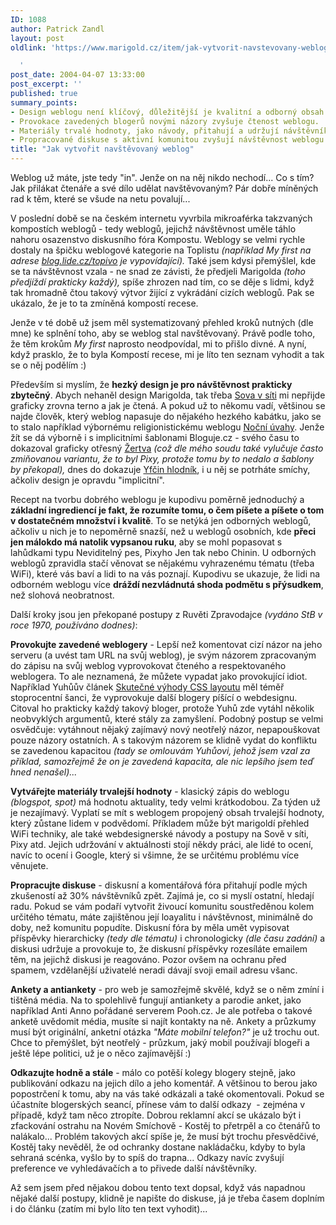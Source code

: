 ```yaml
---
ID: 1088
author: Patrick Zandl
layout: post
oldlink: 'https://www.marigold.cz/item/jak-vytvorit-navstevovany-weblog-1088

  '
post_date: 2004-04-07 13:33:00
post_excerpt: ''
published: true
summary_points:
- Design weblogu není klíčový, důležitější je kvalitní a odborný obsah.
- Provokace zavedených blogerů novými názory zvyšuje čtenost weblogu.
- Materiály trvalé hodnoty, jako návody, přitahují a udržují návštěvníky.
- Propracované diskuse s aktivní komunitou zvyšují návštěvnost weblogu.
title: "Jak vytvořit navštěvovaný weblog"
---
```


Weblog už máte, jste tedy "in". Jenže on na něj nikdo nechodí... Co s tím? Jak přilákat čtenáře a své dílo udělat navštěvovaným? Pár dobře míněných rad k těm, které se všude na netu povalují...<!--more--><p>
V poslední době se na českém internetu vyvrbila mikroaférka takzvaných kompostích weblogů - tedy weblogů, jejichž návštěvnost uměle táhlo nahoru osazenstvo diskusního fóra Kompostu. Weblogy se velmi rychle dostaly na špičku weblogové kategorie na Toplistu <EM>(například My first na adrese </EM><A href="http://blog.lide.cz/topivo" target=_blank><EM>blog.lide.cz/topivo</EM></A><EM> je vypovídající).</EM> Také jsem kdysi přemýšlel, kde se ta návštěvnost vzala - ne snad ze závisti, že předjeli Marigolda <EM>(toho předjíždí prakticky každý),</EM> spíše zhrozen nad tím, co se děje s lidmi, když tak hromadně čtou takový výtvor žijící z vykrádání cizích weblogů. Pak se ukázalo, že je to ta zmíněná kompostí recese. </p>

<p>
Jenže v té době už jsem měl systematizovaný přehled kroků nutných (dle mne) ke splnění toho, aby se weblog stal navštěvovaný. Právě podle toho, že těm krokům <EM>My first</EM> naprosto neodpovídal, mi to přišlo divné. A nyní, když prasklo, že to byla Kompostí recese, mi je líto ten seznam vyhodit a tak se o něj podělím :)</p>

<p>
Především si myslím, že <STRONG>hezký design je pro návštěvnost prakticky zbytečný</STRONG>. Abych nehaněl design Marigolda, tak třeba <A href="http://www.sovavsiti.cz/weblog/">Sova v síti</A> mi nepřijde graficky zrovna terno a jak je čtená. A pokud už to někomu vadí, většinou se najde člověk, který weblog napasuje do nějakého hezkého kabátku, jako se to stalo například výbornému religionistickému weblogu <A href="http://didactylos.bloguje.cz/">Noční úvahy</A>. Jenže žít se dá výborně i s implicitními šablonami Bloguje.cz - svého času to dokazoval graficky otřesný <A href="http://zertva.bloguje.cz/">Žertva</A> <EM>(což dle mého soudu také vylučuje často zmiňovanou variantu, že to byl Pixy, protože tomu by to nedalo a šablony by překopal),</EM> dnes do dokazuje <A href="http://yfca.bloguje.cz/">Yfčin hlodník</A>, i u něj se potrháte smíchy, ačkoliv design je opravdu "implicitní". </p>

<p>
Recept na tvorbu dobrého weblogu je kupodivu poměrně jednoduchý a <STRONG>základní ingrediencí je fakt, že rozumíte tomu, o čem píšete a píšete o tom v dostatečném množství i kvalitě</STRONG>. To se netýká jen odborných weblogů, ačkoliv u nich je to nepoměrně snazší, než u weblogů osobních, kde <STRONG>přeci jen málokdo má natolik vypsanou ruku</STRONG>, aby se mohl popasovat s lahůdkami typu Neviditelný pes, Pixyho Jen tak nebo Chinin. U odborných weblogů zpravidla stačí věnovat se nějakému vyhrazenému tématu (třeba WiFi), které vás baví a lidi to na vás poznají. Kupodivu se ukazuje, že lidi na odborném weblogu více <STRONG>dráždí nezvládnutá shoda podmětu s přýsudkem</STRONG>, než slohová neobratnost. </p>

<p>
Další kroky jsou jen překopané postupy z Ruvěti Zpravodajce <EM>(vydáno StB v roce 1970, používáno dodnes)</EM>: </p>

<p>
<STRONG>Provokujte zavedené weblogery</STRONG> - Lepší než komentovat cizí názor na jeho serveru (a uvést tam URL na svůj weblog), je svým názorem zpracovaným do zápisu na svůj weblog vyprovokovat čteného a respektovaného weblogera. To ale neznamená, že můžete vypadat jako provokující idiot. Například Yuhůův článek <A href="http://www.jakpsatweb.cz/weblog/archiv/2004-01.html#182323">Skutečné výhody CSS layoutu</A> měl téměř stoprocentní šanci, že vyprovokuje další blogery píšící o webdesignu. Citoval ho prakticky každý takový bloger, protože Yuhů zde vytáhl několik neobvyklých argumentů, které stály za zamyšlení. Podobný postup se velmi osvědčuje: vytáhnout nějaký zajímavý nový neotřelý názor, nepapouškovat pouze názory ostatních. A s takovým názorem se klidně vydat do konfliktu se zavedenou kapacitou<EM> (tady se omlouvám Yuhůovi, jehož jsem vzal za příklad, samozřejmě že on je zavedená kapacita, ale nic lepšího jsem teď hned nenašel)...</EM> </p>

<p>
<STRONG>Vytvářejte materiály trvalejší hodnoty</STRONG> - klasický zápis do weblogu <EM>(blogspot, spot)</EM> má hodnotu aktuality, tedy velmi krátkodobou. Za týden už je nezajímavý. Vyplatí se mít s weblogem propojený obsah trvalejší hodnoty, který zůstane lidem v podvědomí. Příkladem může být marigoldí přehled WiFi techniky, ale také webdesignerské návody a postupy na Sově v síti, Pixy atd. Jejich udržování v aktuálnosti stojí někdy práci, ale lidé to ocení, navíc to ocení i Google, který si všimne, že se určitému problému více věnujete. </p>

<p>
<STRONG>Propracujte diskuse</STRONG> - diskusní a komentářová fóra přitahují podle mých zkušeností až 30% návštěvníků zpět. Zajímá je, co si myslí ostatní, hledají radu. Pokud se vám podaří vytvořit živoucí komunitu soustředěnou kolem určitého tématu, máte zajištěnou její loayalitu i návštěvnost, minimálně do doby, než komunitu popudíte. Diskusní fóra by měla umět vypisovat příspěvky hierarchicky <EM>(tedy dle tématu)</EM> i chronologicky <EM>(dle času zadání)</EM> a diskusi udržuje a provokuje to, že diskusní příspěvky rozesíláte emailem těm, na jejichž diskusi je reagováno. Pozor ovšem na ochranu před spamem, vzdělanější uživatelé neradi dávají svoji email adresu všanc. </p>

<p>
<STRONG>Ankety a antiankety</STRONG> - pro web je samozřejmě skvělé, když se o něm zmíní i tištěná média. Na to spolehlivě fungují antiankety a parodie anket, jako například Anti Anno pořádané serverem Pooh.cz. Je ale potřeba o takové anketě uvědomit média, musíte si najít kontakty na ně. Ankety a průzkumy musí být originální, anketní otázka <EM>"Máte mobilní telefon?"</EM> je už trochu out. Chce to přemýšlet, být neotřelý - průzkum, jaký mobil používají blogeři a ještě lépe politici, už je o něco zajímavější :) </p>

<p>
<STRONG>Odkazujte hodně a stále</STRONG> - málo co potěší kolegy blogery stejně, jako publikování odkazu na jejich dílo a jeho komentář. A většinou to berou jako popostrčení k tomu, aby na vás také odkázali a také okomentovali. Pokud se účastníte blogerských seancí, přínese vám to další odkazy&#160; - zejména v případě, když tam něco ztropíte. Dobrou reklamní akcí se ukázalo být i zfackování ostrahu na Novém Smíchově - Kostěj to přetrpěl a co čtenářů to nalákalo... Problém takových akcí spíše je, že musí být trochu přesvědčivé, Kostěj taky nevěděl, že od ochranky dostane nakládačku, kdyby to byla sehraná scénka, vyšlo by to spíš do trapna... Odkazy navíc zvyšují preference ve vyhledávačích a to přivede další návštěvníky.</p>

<p>
Až sem jsem před nějakou dobou tento text dopsal, když vás napadnou nějaké další postupy, klidně je napište do diskuse, já je třeba časem doplním i do článku (zatím mi bylo líto ten text vyhodit)...</p>